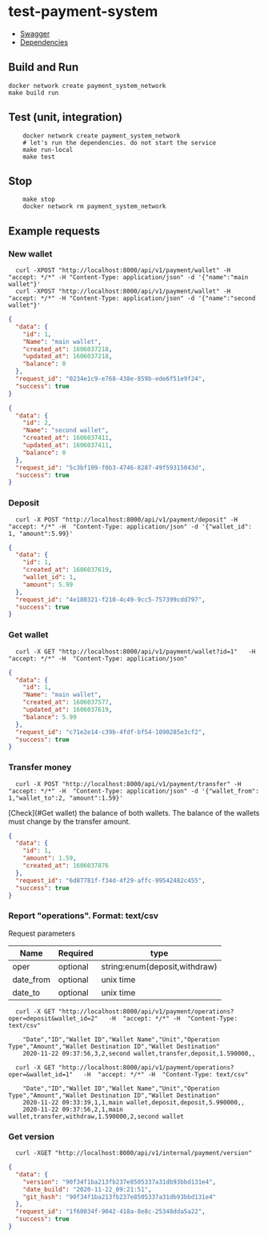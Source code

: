 # test-payment-system

* [Swagger](docs/swagger.json)
* [Dependencies](docs/dependencies.md)

## Build and Run

```shell script
docker network create payment_system_network
make build run
```

## Test (unit, integration)

```shell script
    docker network create payment_system_network
    # let's run the dependencies. do not start the service
    make run-local
    make test
```

## Stop

```shell script
    make stop
    docker network rm payment_system_network
```

## Example requests

### New wallet

```shell script
  curl -XPOST "http://localhost:8000/api/v1/payment/wallet" -H "accept: */*" -H "Content-Type: application/json" -d '{"name":"main wallet"}'
  curl -XPOST "http://localhost:8000/api/v1/payment/wallet" -H "accept: */*" -H "Content-Type: application/json" -d '{"name":"second wallet"}'
```
                                     
```json
{
  "data": {
    "id": 1,
    "Name": "main wallet",
    "created_at": 1606037218,
    "updated_at": 1606037218,
    "balance": 0
  },
  "request_id": "0234e1c9-e768-438e-859b-ede6f51e9f24",
  "success": true
}
```
```json
{
  "data": {
    "id": 2,
    "Name": "second wallet",
    "created_at": 1606037411,
    "updated_at": 1606037411,
    "balance": 0
  },
  "request_id": "5c3bf109-f0b3-4746-8287-49f59315043d",
  "success": true
}
```

### Deposit
```shell script
  curl -X POST "http://localhost:8000/api/v1/payment/deposit" -H "accept: */*" -H  "Content-Type: application/json" -d '{"wallet_id": 1, "amount":5.99}'
```

```json
{
  "data": {
    "id": 1,
    "created_at": 1606037619,
    "wallet_id": 1,
    "amount": 5.99
  },
  "request_id": "4e180321-f210-4c49-9cc5-757399cdd797",
  "success": true
}
```

### Get wallet
```shell script
  curl -X GET "http://localhost:8000/api/v1/payment/wallet?id=1"   -H  "accept: */*" -H  "Content-Type: application/json" 
```
```json
{
  "data": {
    "id": 1,
    "Name": "main wallet",
    "created_at": 1606037577,
    "updated_at": 1606037619,
    "balance": 5.99
  },
  "request_id": "c71e2e14-c39b-4fdf-bf54-1090285e3cf2",
  "success": true
}
```
                                                                                                                                                      

### Transfer money
```shell script
  curl -X POST "http://localhost:8000/api/v1/payment/transfer" -H  "accept: */*" -H  "Content-Type: application/json" -d '{"wallet_from": 1,"wallet_to":2, "amount":1.59}'
```

[Check](#Get wallet) the balance of both wallets. The balance of the wallets must change by the transfer amount.

```json
{
  "data": {
    "id": 1,
    "amount": 1.59,
    "created_at": 1606037876
  },
  "request_id": "6d87781f-f34d-4f29-affc-99542482c455",
  "success": true
}
```

### Report "operations". Format: text/csv

Request parameters

|Name|Required|type|
|---|---|---|
| oper |  optional | string:enum(deposit,withdraw) |
| date_from | optional | unix time  | 
| date_to | optional | unix time  | 


```shell script
  curl -X GET "http://localhost:8000/api/v1/payment/operations?oper=deposit&wallet_id=2"   -H  "accept: */*" -H  "Content-Type: text/csv"
``` 

```
    "Date","ID","Wallet ID","Wallet Name","Unit","Operation Type","Amount","Wallet Destination ID","Wallet Destination"
    2020-11-22 09:37:56,3,2,second wallet,transfer,deposit,1.590000,,
```

```shell script
  curl -X GET "http://localhost:8000/api/v1/payment/operations?oper=&wallet_id=1"   -H  "accept: */*" -H  "Content-Type: text/csv" 
```

```
    "Date","ID","Wallet ID","Wallet Name","Unit","Operation Type","Amount","Wallet Destination ID","Wallet Destination"
    2020-11-22 09:33:39,1,1,main wallet,deposit,deposit,5.990000,,
    2020-11-22 09:37:56,2,1,main wallet,transfer,withdraw,1.590000,2,second wallet
```

### Get version 

```shell script
  curl -XGET "http://localhost:8000/api/v1/internal/payment/version"
```

```json
{
  "data": {
    "version": "90f34f1ba213fb237e8505337a31db93bbd131e4",
    "date_build": "2020-11-22_09:21:51",
    "git_hash": "90f34f1ba213fb237e8505337a31db93bbd131e4"
  },
  "request_id": "1f60034f-9042-418a-8e8c-25348dda5a22",
  "success": true
}
```
